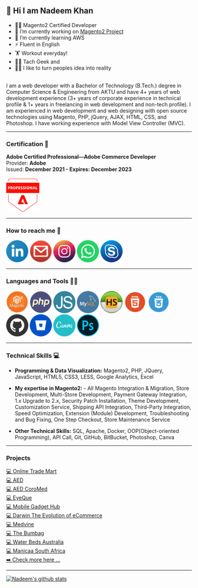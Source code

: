 <h2>👋 Hi I am Nadeem Khan</h2>

- 👨‍💻 Magento2 Certified Developer
- 🔭 I’m currently working on [Magento2 Project](https://github.com/inadeemkhan/magento2-invoice-attachment)
- 🌱 I’m currently learning AWS
- ⚡ Fluent in English
- 🏋️ Workout everyday!
- 👨‍💻 Tach Geek and
- 🕵️‍♂️ I like to turn peoples idea into reality
<br><br>

I am a web developer with a Bachelor of Technology (B.Tech.) degree in Computer Science & Engineering from AKTU and have 4+ years of web development experience (3+ years of corporate experience in technical profile & 1+ years in freelancing in web development and non-tech profile).
I am experienced in web development and web designing with open source technologies using Magento, PHP, jQuery, AJAX, HTML, CSS, and Photoshop. I have working experience with Model View Controller (MVC).

<hr>

### Certification 📜
<b>Adobe Certified Professional—Adobe Commerce Developer</b><br/>
Provider: <b>Adobe</b><br/>
Issued: <b>December 2021 - Expires: December 2023</b><br/><br/>
[<img src="https://github.com/inadeemkhan/magento2-images/blob/master/contact/certificate.png" target="_blank" width="90" height="90" />]([https://www.linkedin.com/in/inadeemkhan](https://www.credly.com/badges/3aa590eb-c8f5-4896-ba13-dc93c647963e/public_url))

<hr>

### How to reach me 💬

[<img src="https://github.com/inadeemkhan/magento2-images/blob/master/contact/linkedin-logo.png" target="_blank" width="60" height="60" />](https://www.linkedin.com/in/inadeemkhan)
<a href="mailto:khannadeem243@gmail.com"><img src="https://github.com/inadeemkhan/magento2-images/blob/master/contact/gmail-logo.png" width="60" height="60" /></a>
[<img src="https://github.com/inadeemkhan/magento2-images/blob/master/contact/instagram-logo.png" target="_blank" width="60" height="60" />](https://www.instagram.com/inadeem_kassar)
<a href="tel:9717599422"><img src="https://github.com/inadeemkhan/magento2-images/blob/master/contact/whatsapp-logo.png" width="60" height="60" /></a>
<a href="skype:khannadeem243?chat"><img src="https://github.com/inadeemkhan/magento2-images/blob/master/contact/skype-logo.png" width="60" height="60" /></a>

<hr>


### Languages and Tools 👨‍💻
 
<img src="https://github.com/inadeemkhan/magento2-images/blob/master/skills/magento-logo.png" alt="big-logo-magento2" width="60" height="60" />  <img src="https://github.com/inadeemkhan/magento2-images/blob/master/skills/php-logo.png" width="60" height="60" />  <img src="https://github.com/inadeemkhan/magento2-images/blob/master/skills/javascript-logo.png" width="60" height="60" />  <img src="https://github.com/inadeemkhan/magento2-images/blob/master/skills/mysql-logo.png" width="60" height="60" /> <img src="https://github.com/inadeemkhan/magento2-images/blob/master/skills/HeidiSQL-Logo.png" width="60" height="60" /> <img src="https://github.com/inadeemkhan/magento2-images/blob/master/skills/html-logo.webp" width="60" height="60" />  <img src="https://github.com/inadeemkhan/magento2-images/blob/master/skills/css-logo.webp" width="60" height="60" />  <img src="https://github.com/inadeemkhan/magento2-images/blob/master/skills/github-logo.png" width="60" height="60" />  <img src="https://github.com/inadeemkhan/magento2-images/blob/master/skills/bitbucketlogo.png" width="60" height="60" /> <img src="https://github.com/inadeemkhan/magento2-images/blob/master/skills/canva-logo.png" width="60" height="60" /> <img src="https://github.com/inadeemkhan/magento2-images/blob/master/skills/photoshop-logo.png" width="60" height="60" />

<hr>

### Technical Skills 💻
- <b>Programming & Data Visualization:</b> Magento2, PHP, JQuery, JavaScript, HTML5, CSS3, LESS,  Google Analytics, Excel

- <b>My expertise in Magento2:</b> - All Magento Integration & Migration, Store Development, Multi-Store Development, Payment Gateway Integration, 1.x Upgrade to 2.x, Security Patch Installation, Theme Development, Customization Service, Shipping API Integration, Third-Party Integration, Speed Optimization, Extension (Module) Development, Troubleshooting and Bug Fixing, One Step Checkout, Store Maintenance Service

- <b>Other Technical Skills:</b> SQL, Apache, Docker, OOP(Object-oriented Programming), API Call, Git, GitHub, BitBucket, Photoshop, Canva

<hr>
  
### Projects
[💻 Online Trade Mart](https://otramart.com/) <br/>
[💻  AED](https://aed.us/) <br/>
[💻  AED CoroMed](https://coromed.com/) <br/>
[💻  EyeQue](https://www.eyeque.com/) <br/>
[💻  Mobile Gadget Hub](https://mobilegadgethub.com/) <br/>
[💻  Darwin The Evolution of eCommerce ](https://darwin.co/) <br/>
[💻  Medvine](https://www.medvine.com/) <br/>
[💻  The Bumbag ](https://thebumbag.com/) <br/>
[💻  Water Beds Australia](https://waterbedsaustralia.com.au/) <br/>
[💻  Manicaa South Africa](https://manicaa.com/) <br/>
[➡️ Check more here ...](https://www.linkedin.com/in/inadeemkhan/) <br/>

<hr>

[![Nadeem's github stats](https://github-readme-stats.vercel.app/api?username=inadeemkhan&theme=default&show_icons=true)](https://github.com/inadeemkhan/github-readme-stats)  
<!-- [![Nadeem's github stats](https://github-readme-streak-stats.herokuapp.com/?user=inadeemkhan)](https://github.com/inadeemkhan/github-readme-stats)  -->
<!-- [![Top Langs](https://github-readme-stats.vercel.app/api/top-langs/?username=inadeemkhan&layout=compact)](https://github.com/inadeemkhan/github-readme-stats) -->
  
<!---
inadeemkhan/inadeemkhan is a ✨ special ✨ repository because its `README.md` (this file) appears on your GitHub profile.
You can click the Preview link to take a look at your changes.
--->
